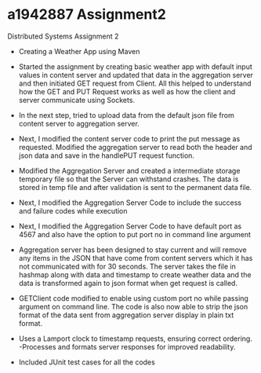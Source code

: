 # a1942887 Assignment2
Distributed Systems Assignment 2
- Creating a Weather App using Maven

- Started the assignment by creating basic weather app with default input values in content server and updated that data in the aggregation server and then initiated GET request from Client. All this helped to understand how the GET and PUT Request works as well as how the client and server communicate using Sockets.

- In the next step, tried to upload data from the default json file from content server to aggregation server.

- Next, I modified the content server code to print the put message as requested. Modified the aggregation server to read both the header and json data and save in the handlePUT request function.

- Modified the Aggregation Server and created a intermediate storage temporary file so that the Server can withstand crashes. The data is stored in temp file and after validation is sent to the permanent data file.

- Next, I modified the Aggregation Server Code to include the success and failure codes while execution

- Next, I modified the Aggregation Server Code to have default port as 4567 and also have the option to put port no in command line argument

- Aggregation server has been designed to stay current and will remove any items in the JSON that have come from content servers which it has not communicated with for 30 seconds. The server takes the file in hashmap along with data and timestamp to create weather data and the data is transformed again to json format when get request is called.

- GETClient code modified to enable using custom port no while passing argument on command line. The code is also now able to strip the json format of the data sent from aggregation server display in plain txt format.

- Uses a Lamport clock to timestamp requests, ensuring correct ordering. -Processes and formats server responses for improved readability.

- Included JUnit test cases for all the codes
